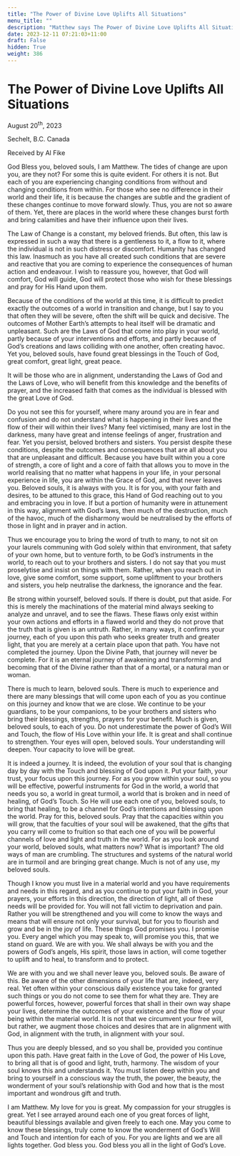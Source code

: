 ```yaml
---
title: "The Power of Divine Love Uplifts All Situations"
menu_title: ""
description: "Matthew says The Power of Divine Love Uplifts All Situations"
date: 2023-12-11 07:21:03+11:00
draft: False
hidden: True
weight: 386
---
```

# The Power of Divine Love Uplifts All Situations 

August 20<sup>th</sup>, 2023

Sechelt, B.C. Canada

Received by Al Fike  



God Bless you, beloved souls, I am Matthew. The tides of change are upon you, are they not? For some this is quite evident. For others it is not. But each of you are experiencing changing conditions from without and changing conditions from within. For those who see no difference in their world and their life, it is because the changes are subtle and the gradient of these changes continue to move forward slowly. Thus, you are not so aware of them. Yet, there are places in the world where these changes burst forth and bring calamities and have their influence upon their lives. 

The Law of Change is a constant, my beloved friends. But often, this law is expressed in such a way that there is a gentleness to it, a flow to it, where the individual is not in such distress or discomfort. Humanity has changed this law. Inasmuch as you have all created such conditions that are severe and reactive that you are coming to experience the consequences of human action and endeavour. I wish to reassure you, however, that God will comfort, God will guide, God will protect those who wish for these blessings and pray for His Hand upon them. 

Because of the conditions of the world at this time, it is difficult to predict exactly the outcomes of a world in transition and change, but I say to you that often they will be severe, often the shift will be quick and decisive. The outcomes of Mother Earth’s attempts to heal itself will be dramatic and unpleasant. Such are the Laws of God that come into play in your world, partly because of your interventions and efforts, and partly because of God’s creations and laws colliding with one another, often creating havoc. Yet you, beloved souls, have found great blessings in the Touch of God, great comfort, great light, great peace.

It will be those who are in alignment, understanding the Laws of God and the Laws of Love, who will benefit from this knowledge and the benefits of prayer, and the increased faith that comes as the individual is blessed with the great Love of God.

Do you not see this for yourself, where many around you are in fear and confusion and do not understand what is happening in their lives and the flow of their will within their lives? Many feel victimised, many are lost in the darkness, many have great and intense feelings of anger, frustration and fear. Yet you persist, beloved brothers and sisters. You persist despite these conditions, despite the outcomes and consequences that are all about you that are unpleasant and difficult. Because you have built within you a core of strength, a core of light and a core of faith that allows you to move in the world realising that no matter what happens in your life, in your personal experience in life, you are within the Grace of God, and that never leaves you. Beloved souls, it is always with you. It is for you, with your faith and desires, to be attuned to this grace, this Hand of God reaching out to you and embracing you in love. If but a portion of humanity were in attunement in this way, alignment with God’s laws, then much of the destruction, much of the havoc, much of the disharmony would be neutralised by the efforts of those in light and in prayer and in action. 

Thus we encourage you to bring the word of truth to many, to not sit on your laurels communing with God solely within that environment, that safety of your own home, but to venture forth, to be God’s instruments in the world, to reach out to your brothers and sisters. I do not say that you must proselytise and insist on things with them. Rather, when you reach out in love, give some comfort, some support, some upliftment to your brothers and sisters, you help neutralise the darkness, the ignorance and the fear. 

Be strong within yourself, beloved souls. If there is doubt, put that aside. For this is merely the machinations of the material mind always seeking to analyze and unravel, and to see the flaws. These flaws only exist within your own actions and efforts in a flawed world and they do not prove that the truth that is given is an untruth. Rather, in many ways, it confirms your journey, each of you upon this path who seeks greater truth and greater light, that you are merely at a certain place upon that path. You have not completed the journey. Upon the Divine Path, that journey will never be complete. For it is an eternal journey of awakening and transforming and becoming that of the Divine rather than that of a mortal, or a natural man or woman. 

There is much to learn, beloved souls. There is much to experience and there are many blessings that will come upon each of you as you continue on this journey and know that we are close. We continue to be your guardians, to be your companions, to be your brothers and sisters who bring their blessings, strengths, prayers for your benefit. Much is given, beloved souls, to each of you. Do not underestimate the power of God’s Will and Touch, the flow of His Love within your life. It is great and shall continue to strengthen. Your eyes will open, beloved souls. Your understanding will deepen. Your capacity to love will be great. 

It is indeed a journey. It is indeed, the evolution of your soul that is changing day by day with the Touch and blessing of God upon it. Put your faith, your trust, your focus upon this journey. For as you grow within your soul, so you will be effective, powerful instruments for God in the world, a world that needs you so, a world in great turmoil, a world that is broken and in need of healing, of God’s Touch. So He will use each one of you, beloved souls, to bring that healing, to be a channel for God’s intentions and blessing upon the world. Pray for this, beloved souls. Pray that the capacities within you will grow, that the faculties of your soul will be awakened, that the gifts that you carry will come to fruition so that each one of you will be powerful channels of love and light and truth in the world. For as you look around your world, beloved souls, what matters now? What is important? The old ways of man are crumbling. The structures and systems of the natural world are in turmoil and are bringing great change. Much is not of any use, my beloved souls.

Though I know you must live in a material world and you have requirements and needs in this regard, and as you continue to put your faith in God, your prayers, your efforts in this direction, the direction of light, all of these needs will be provided for. You will not fall victim to deprivation and pain. Rather you will be strengthened and you will come to know the ways and means that will ensure not only your survival, but for you to flourish and grow and be in the joy of life. These things God promises you. I promise you. Every angel which you may speak to, will promise you this, that we stand on guard. We are with you. We shall always be with you and the powers of God’s angels, His spirit, those laws in action, will come together to uplift and to heal, to transform and to protect. 

We are with you and we shall never leave you, beloved souls. Be aware of this. Be aware of the other dimensions of your life that are, indeed, very real. Yet often within your conscious daily existence you take for granted such things or you do not come to see them for what they are. They are powerful forces, however, powerful forces that shall in their own way shape your lives, determine the outcomes of your existence and the flow of your being within the material world. It is not that we circumvent your free will, but rather, we augment those choices and desires that are in alignment with God, in alignment with the truth, in alignment with your soul.

Thus you are deeply blessed, and so you shall be, provided you continue upon this path. Have great faith in the Love of God, the power of His Love, to bring all that is of good and light, truth, harmony. The wisdom of your soul knows this and understands it. You must listen deep within you and bring to yourself in a conscious way the truth, the power, the beauty, the wonderment of your soul’s relationship with God and how that is the most important and wondrous gift and truth. 
 
I am Matthew. My love for you is great. My compassion for your struggles is great. Yet I see arrayed around each one of you great forces of light, beautiful blessings available and given freely to each one. May you come to know these blessings, truly come to know the wonderment of God’s Will and Touch and intention for each of you. For you are lights and we are all lights together. God bless you. God bless you all in the light of God’s Love. 